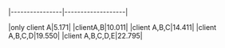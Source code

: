


|----------------|-------------------|

|only client A|5.171|
|clientA,B|10.011|
|client A,B,C|14.411|
|client A,B,C,D|19.550|
|client A,B,C,D,E|22.795|
